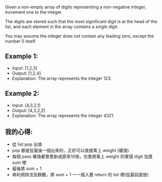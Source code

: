 Given a non-empty array of digits representing a non-negative integer, increment one to the integer.

The digits are stored such that the most significant digit is at the head of the list, and each element in the array contains a single digit.

You may assume the integer does not contain any leading zero, except the number 0 itself.

## Example 1:

* Input: [1,2,3]
* Output: [1,2,4]
* Explanation: The array represents the integer 123.
## Example 2:

* Input: [4,3,2,1]
* Output: [4,3,2,2]
* Explanation: The array represents the integer 4321.
	
## 我的心得:
* 從 list pop 出值
* pop 都是從最後一個出來的，正好可以直接乘上 weight (權值)
* 每個 pass 權值都會更新成原來10倍，也會將乘上 weight 的某個 digit 加進 sum 裡
* 最後將 sum + 1
* 再利用除法及餘數，將 sum + 1 一一插入要 return 的 list 裡(從最前面放)